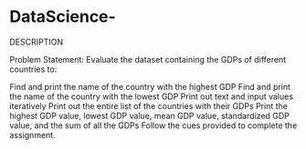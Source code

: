 # DataScience-

DESCRIPTION

Problem Statement: Evaluate the dataset containing the GDPs of different countries to:

Find and print the name of the country with the highest GDP
Find and print the name of the country with the lowest GDP
Print out text and input values iteratively
Print out the entire list of the countries with their GDPs
Print the highest GDP value, lowest GDP value, mean GDP value, standardized GDP value, and the sum of all the GDPs
Follow the cues provided to complete the assignment.
